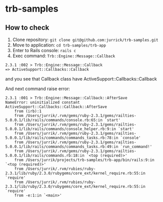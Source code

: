 # trb-samples

## How to check

1. Clone repository: `git clone git@github.com:jurrick/trb-samples.git`
2. Move to application: `cd trb-samples/trb-app`
3. Enter to Rails console: `rails c`
4. Exec command: `Trb::Engine::Message::Callback`

```
2.3.1 :002 > Trb::Engine::Message::Callback
=> ActiveSupport::Callbacks::Callback
```

and you see that Callback class have ActiveSupport::Callbacks::Callback

And next command raise error:

```
2.3.1 :001 > Trb::Engine::Message::Callback::AfterSave
NameError: uninitialized constant ActiveSupport::Callbacks::Callback::AfterSave
	from (irb):1
	from /Users/jurrik/.rvm/gems/ruby-2.3.1/gems/railties-5.0.0.1/lib/rails/commands/console.rb:65:in `start'
	from /Users/jurrik/.rvm/gems/ruby-2.3.1/gems/railties-5.0.0.1/lib/rails/commands/console_helper.rb:9:in `start'
	from /Users/jurrik/.rvm/gems/ruby-2.3.1/gems/railties-5.0.0.1/lib/rails/commands/commands_tasks.rb:78:in `console'
	from /Users/jurrik/.rvm/gems/ruby-2.3.1/gems/railties-5.0.0.1/lib/rails/commands/commands_tasks.rb:49:in `run_command!'
	from /Users/jurrik/.rvm/gems/ruby-2.3.1/gems/railties-5.0.0.1/lib/rails/commands.rb:18:in `<top (required)>'
	from /Users/jurrik/projects/trb-samples/trb-app/bin/rails:9:in `<top (required)>'
	from /Users/jurrik/.rvm/rubies/ruby-2.3.1/lib/ruby/2.3.0/rubygems/core_ext/kernel_require.rb:55:in `require'
	from /Users/jurrik/.rvm/rubies/ruby-2.3.1/lib/ruby/2.3.0/rubygems/core_ext/kernel_require.rb:55:in `require'
	from -e:1:in `<main>'
```
